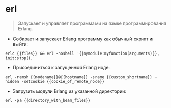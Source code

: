 # erl

> Запускает и управляет программами на языке программирования Erlang.

- Собирает и запускает Erlang программу как обычный скрипт и выйти:

`erlc {{files}} && erl -noshell '{{mymodule:myfunction(arguments)}}, init:stop().'`

- Присоединиться к запущенной Erlang ноде:

`erl -remsh {{nodename}}@{{hostname}} -sname {{custom_shortname}} -hidden -setcookie {{cookie_of_remote_node}}`

- Загрузить модули Erlang из указанной директории:

`erl -pa {{directory_with_beam_files}}`
